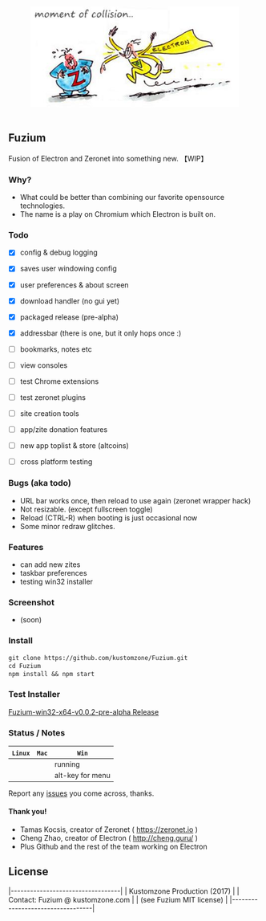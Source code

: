 
<div align="center">
  <img src="gfx/zero_electron.jpg"><br><br>
</div>

## Fuzium 

Fusion of Electron and Zeronet into something new. 【WIP】


### Why?

 * What could be better than combining our favorite opensource technologies. 
 * The name is a play on Chromium which Electron is built on.


### Todo

- [x] config & debug logging
- [x] saves user windowing config
- [x] user preferences & about screen
- [x] download handler (no gui yet)
- [x] packaged release (pre-alpha)
- [x] addressbar (there is one, but it only hops once :)
- [ ] bookmarks, notes etc
- [ ] view consoles
- [ ] test Chrome extensions
- [ ] test zeronet plugins
- [ ] site creation tools
- [ ] app/zite donation features
- [ ] new app toplist & store (altcoins)
- [ ] cross platform testing


### Bugs (aka todo)

 * URL bar works once, then reload to use again (zeronet wrapper hack)
 * Not resizable. (except fullscreen toggle)
 * Reload (CTRL-R) when booting is just occasional now
 * Some minor redraw glitches.

 
### Features

 * can add new zites
 * taskbar preferences
 * testing win32 installer

 
### Screenshot

 * (soon)


### Install

```
git clone https://github.com/kustomzone/Fuzium.git
cd Fuzium
npm install && npm start
```

### Test Installer

[Fuzium-win32-x64-v0.0.2-pre-alpha Release](https://github.com/kustomzone/Fuzium/releases)


### Status / Notes

| **`Linux`** | **`Mac`** | **`Win`** |
|-------------|-----------|-----------|
|             |           |  running  |
|             |           |alt-key for menu|


Report any [issues](https://github.com/kustomzone/Fuzium/issues) you come across, thanks.


#### Thank you!

 - Tamas Kocsis, creator of Zeronet ( https://zeronet.io )
 - Cheng Zhao, creator of Electron ( http://cheng.guru/ )
 - Plus Github and the rest of the team working on Electron


License
-------

|----------------------------------|
|   Kustomzone Production (2017)   |
| Contact: Fuzium @ kustomzone.com |
|   (see Fuzium MIT license)       |
|----------------------------------|

